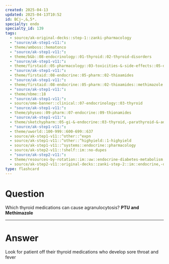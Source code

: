 ```yaml
---
created: 2025-04-13
updated: 2025-04-13T10:52
id: BCj~,&,5*.
specialty: endo
specialty_id: 139
tags:
  - source/ak-original-decks::step-1::zanki-pharmacology
  - "source/ak-step1-v11:": 
  - theme/amboss::hematonco
  - "source/ak-step1-v11:": 
  - theme/b&b::08-endocrinology::01-thyroid::02-thyroid-disorders
  - "source/ak-step1-v11:": 
  - theme/firstaid::05-pharmacology::03-toxicities-&-side-effects::05-drug-reactions---hematologic
  - "source/ak-step1-v11:": 
  - theme/firstaid::08-endocrine::05-pharm::02-thioamides
  - "source/ak-step1-v11:": 
  - theme/firstaid::08-endocrine::05-pharm::02-thioamides::methimazole
  - "source/ak-step1-v11:": 
  - theme/nbme::18
  - "source/ak-step1-v11:": 
  - source/ome-banner::clinical::07-endocrinology::03-thyroid
  - "source/ak-step1-v11:": 
  - theme/physeo::09-pharm::07-endocrine::09-thionamides
  - "source/ak-step1-v11:": 
  - theme/sketchypharm::05-gi-&-endocrine::03-thyroid,-parathyroid-&-adrenal::01-propylthiouracil,-methimazole,-levothyroxine
  - "source/ak-step1-v11:": 
  - theme/uworld::100-999::600-699::637
  - source/ak-step1-v11::^other::^expn
  - source/ak-step1-v11::^other::^highyield::1-highyield
  - source/ak-step1-v11::^systems::endocrine::pharmacology
  - source/ak-step2-v11::!shelf::im::no-dupes
  - "source/ak-step2-v11:": 
  - theme/resources-by-rotation::im::uw::endocrine-diabetes-metabolism::endocrine-diabetes-metabolism-zanki
  - source/ak-step2-v11::original-decks::zanki-step-2::im::endocrine,-diabetes,-&-metabolism"
type: flashcard
---
```


# Question
Which thyroid medications can cause agranulocytosis?   **PTU and Methimazole**

---

# Answer
Look for patient off their thyroid medications who develop sore throat and fever
